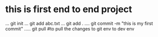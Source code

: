 # this is first end to end project 
...
git init
...
git add abc.txt
...
git add .
....
git commit -m "this is my first commit"
.....
git pull #to pull the changes to git env to dev env